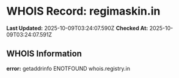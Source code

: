# WHOIS Record: regimaskin.in

**Last Updated:** 2025-10-09T03:24:07.590Z
**Checked At:** 2025-10-09T03:24:07.591Z

## WHOIS Information

**error:** getaddrinfo ENOTFOUND whois.registry.in

